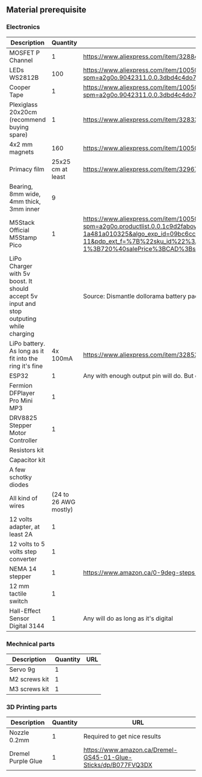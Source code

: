 ## Material prerequisite

### Electronics

| Description | Quantity | URL 
|---|---|---|
| MOSFET P Channel | 1 | https://www.aliexpress.com/item/32884055864.html?spm=a2g0o.9042311.0.0.3dbd4c4do7ZfMd |
| LEDs WS2812B | 100 | https://www.aliexpress.com/item/1005002657432751.html?spm=a2g0o.9042311.0.0.3dbd4c4do7ZfMd |
| Cooper Tape  | 1 | https://www.aliexpress.com/item/1005002822966859.html?spm=a2g0o.9042311.0.0.3dbd4c4do7ZfMd |
| Plexiglass 20x20cm (recommend buying spare)  | 1 | https://www.aliexpress.com/item/32833660352.html?spm=a2g0o.9042311.0.0.3dbd4c4do7ZfMd |
| 4x2 mm magnets  | 160 | https://www.aliexpress.com/item/1005002591601630.html?spm=a2g0o.9042311.0.0.3dbd4c4dx9x0BJ |
| Primacy film  | 25x25 cm at least | https://www.aliexpress.com/item/32967449727.html?spm=a2g0o.9042311.0.0.27424c4dzn6Avn |
| Bearing, 8mm wide, 4mm thick, 3mm inner  | 9 |   |
| M5Stack Official M5Stamp Pico | 1 |  https://www.aliexpress.com/item/1005003449579749.html?spm=a2g0o.productlist.0.0.1c9d2fabovp8Jp&algo_pvid=09bc6ccd-340d-4c7c-bcb6-1a481a010325&algo_exp_id=09bc6ccd-340d-4c7c-bcb6-1a481a010325-11&pdp_ext_f=%7B%22sku_id%22%3A%2212000025841175614%22%7D&pdp_pi=-1%3B6.65%3B-1%3B720%40salePrice%3BCAD%3Bsearch-mainSearch |
| LiPo Charger with 5v boost. It should accept 5v input and stop outputing while charging |   | Source: Dismantle dollorama battery pack to only keep the circuit |
| LiPo battery. As long as it fit into the ring it's fine  | 4x 100mA  | https://www.aliexpress.com/item/32853990764.html?spm=a2g0o.9042311.0.0.3dbd4c4do7ZfMd |
| ESP32 | 1 | Any with enough output pin will do. But don't buy node MCU they sucks |
| Fermion DFPlayer Pro Mini MP3 | 1 |   |
| DRV8825 Stepper Motor Controller | 1 |
| Resistors kit | |
| Capacitor kit | |
| A few schotky diodes | |
| All kind of wires | (24 to 26 AWG mostly) |
| 12 volts adapter, at least 2A | 1 |
| 12 volts to 5 volts step converter | 1 |
| NEMA 14 stepper | 1 | https://www.amazon.ca/0-9deg-steps-Precision-Stepper-15-6oz/dp/B00PNEPZQC
| 12 mm tactile switch | 1 | 
| Hall-Effect Sensor Digital 3144 | 1 | Any will do as long as it's digital

### Mechnical parts

| Description | Quantity | URL 
|---|---|---|
| Servo 9g | 1 |   |
| M2 screws kit | 1 |   |
| M3 screws kit | 1 |   |

### 3D Printing parts

| Description | Quantity | URL
|---|---|---|
| Nozzle 0.2mm | 1 | Required to get nice results |
| Dremel Purple Glue | 1 | https://www.amazon.ca/Dremel-GS45-01-Glue-Sticks/dp/B077FVQ3DX |

